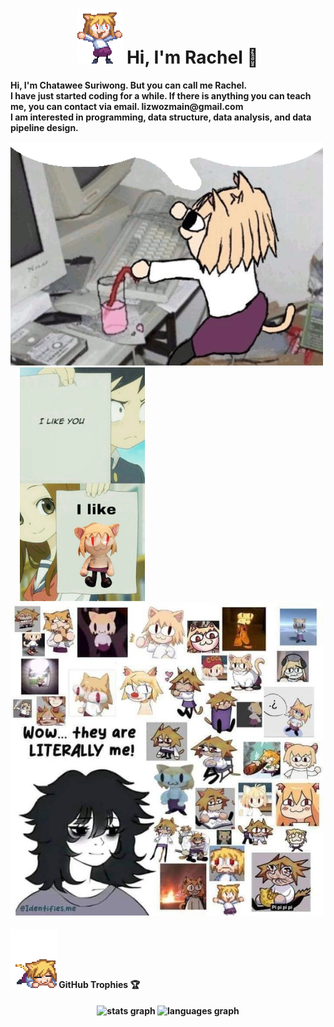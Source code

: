 
<h1 align="center"> <img alt="Lizosy" src="gif/cute-neko3.gif"> Hi, I'm Rachel 🥞 </h1>


<p align="left"> 
<b>Hi,<b/> I'm Chatawee Suriwong. But you can call me Rachel.<br>I have just started coding for a while. If there is anything you can teach me, you can contact via email. lizwozmain@gmail.com<br>I am interested in programming, data structure, data analysis, and data pipeline design.</p>
<div align="left">
  <img alt="Lizosy"  width=500 src="gif/neco-arc-speech-bubble.gif">   
  <img width="12" />
  <img width=200 src="gif/87e1f869381fabc67813094221da74e7.jpg"  />

<img width=500 src="gif/1c84d884787d3a20aebe7a290eb092b9.jpg"  />
<h4 align="left"> <img alt="Lizosy" src="gif/neco-arc-anime.gif"> GitHub Trophies 🏆 </h4>

<div align="center">
  <img src="https://github-readme-stats.vercel.app/api?username=Lizosy&hide_title=false&hide_rank=false&show_icons=true&include_all_commits=true&count_private=true&disable_animations=false&theme=dracula&locale=en&hide_border=false&order=1" height="150" alt="stats graph"  />
  <img src="https://github-readme-stats.vercel.app/api/top-langs?username=Lizosy&locale=en&hide_title=false&layout=compact&card_width=320&langs_count=5&theme=dracula&hide_border=false&order=2" height="150" alt="languages graph"  />
</div>

